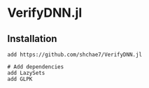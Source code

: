 # VerifyDNN.jl
Installation
------------
```
add https://github.com/shchae7/VerifyDNN.jl

# Add dependencies
add LazySets
add GLPK
```